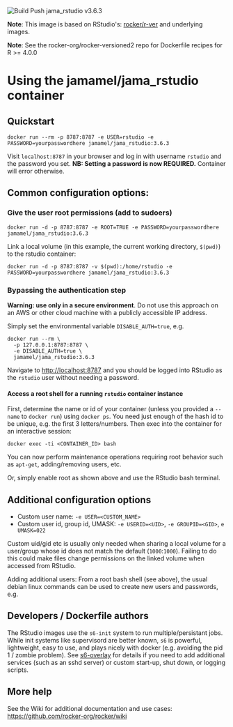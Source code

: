 ![Build Push jama_rstudio v3.6.3](https://github.com/Jamamel/jama_rstudio/workflows/Build%20Push%20jama_rstudio%20v3.6.3/badge.svg)

**Note**: This image is based on RStudio's: [rocker/r-ver](https://github.com/rocker-org/rocker-versioned) and underlying images.

**Note**: See the rocker-org/rocker-versioned2 repo for Dockerfile recipes for R >= 4.0.0


# Using the jamamel/jama_rstudio container

## Quickstart


    docker run --rm -p 8787:8787 -e USER=rstudio -e PASSWORD=yourpasswordhere jamamel/jama_rstudio:3.6.3

Visit `localhost:8787` in your browser and log in with username `rstudio` and the password you set. **NB: Setting a password is now REQUIRED.**  Container will error otherwise.


## Common configuration options:


### Give the user root permissions (add to sudoers)

    docker run -d -p 8787:8787 -e ROOT=TRUE -e PASSWORD=yourpasswordhere jamamel/jama_rstudio:3.6.3

Link a local volume (in this example, the current working directory, `$(pwd)`) to the rstudio container:

    docker run -d -p 8787:8787 -v $(pwd):/home/rstudio -e PASSWORD=yourpasswordhere jamamel/jama_rstudio:3.6.3

### Bypassing the authentication step

**Warning: use only in a secure environment**.  Do not use this approach on an
AWS or other cloud machine with a publicly accessible IP address. 

Simply set the environmental variable `DISABLE_AUTH=true`, e.g.

```
docker run --rm \
  -p 127.0.0.1:8787:8787 \
  -e DISABLE_AUTH=true \
  jamamel/jama_rstudio:3.6.3
```

Navigate to <http://localhost:8787> and you should be logged into RStudio as
the `rstudio` user without needing a password.


#### Access a root shell for a running `rstudio` container instance

First, determine the name or id of your container (unless you provided a `--name` to `docker run`) using `docker ps`.  You need just enough of the hash id to be unique, e.g. the first 3 letters/numbers.  Then exec into the container for an interactive session:

    docker exec -ti <CONTAINER_ID> bash

You can now perform maintenance operations requiring root behavior such as `apt-get`, adding/removing users, etc.  

Or, simply enable root as shown above and use the RStudio bash terminal.


## Additional configuration options

- Custom user name: `-e USER=<CUSTOM_NAME>`
- Custom user id, group id, UMASK: `-e USERID=<UID>`, `-e GROUPID=<GID>`, `e UMASK=022`


Custom uid/gid etc is usually only needed when sharing a local volume for a user/group whose id does not match the default (`1000`:`1000`).  Failing to do this could make files change permissions on the linked volume when accessed from RStudio. 


Adding additional users:  From a root bash shell (see above), the usual debian linux commands can be used to create new users and passwords, e.g. 


## Developers / Dockerfile authors

The RStudio images use the `s6-init` system to run multiple/persistant jobs.  While init systems like supervisord are better known, `s6` is powerful, lightweight, easy to use, and plays nicely with docker (e.g. avoiding the pid 1 / zombie problem).  See [s6-overlay](https://github.com/just-containers/s6-overlay) for details if you need to add additional services (such as an sshd server) or custom start-up, shut down, or logging scripts.  


## More help

See the Wiki for additional documentation and use cases: <https://github.com/rocker-org/rocker/wiki>
